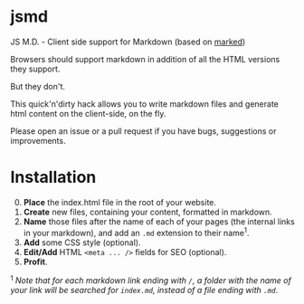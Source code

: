 # jsmd
JS M.D. - Client side support for Markdown (based on [marked](https://github.com/chjj/marked/))

Browsers should support markdown in addition of all the HTML versions they support.

But they don't.

This quick'n'dirty hack allows you to write markdown files and generate html content on the client-side, on the fly.

Please open an issue or a pull request if you have bugs, suggestions or improvements.

Installation
============

0. **Place** the index.html file in the root of your website.
0. **Create** new files, containing your content, formatted in markdown.
0. **Name** those files after the name of each of your pages (the internal links in your markdown), and add an `.md` extension to their name<sup>1</sup>.
0. **Add** some CSS style (optional).
0. **Edit/Add** HTML `<meta ... />` fields for SEO (optional).
0. **Profit**.

<sup>1</sup> *Note that for each markdown link ending with `/`, a folder with the name of your link will be searched for `index.md`, instead of a file ending with `.md`*.
